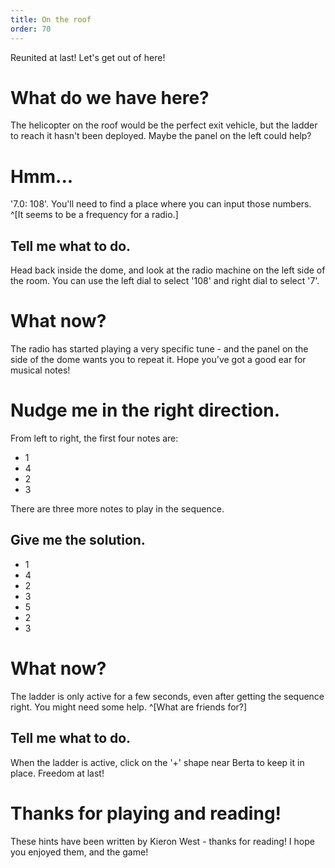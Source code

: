 ```yaml
---
title: On the roof
order: 70
---
```


Reunited at last! Let's get out of here!

# What do we have here?
The helicopter on the roof would be the perfect exit vehicle, but the ladder to reach it hasn't been deployed. Maybe the panel on the left could help?

# Hmm...
'7.0: 108'. You'll need to find a place where you can input those numbers. ^[It seems to be a frequency for a radio.]

## Tell me what to do.
Head back inside the dome, and look at the radio machine on the left side of the room. You can use the left dial to select '108' and right dial to select '7'.

# What now?
The radio has started playing a very specific tune - and the panel on the side of the dome wants you to repeat it. Hope you've got a good ear for musical notes!

# Nudge me in the right direction.
From left to right, the first four notes are:
* 1
* 4
* 2
* 3

There are three more notes to play in the sequence.

## Give me the solution.
* 1
* 4
* 2
* 3
* 5
* 2
* 3

# What now?
The ladder is only active for a few seconds, even after getting the sequence right. You might need some help. ^[What are friends for?]

## Tell me what to do.
When the ladder is active, click on the '+' shape near Berta to keep it in place. Freedom at last!

# Thanks for playing and reading!
These hints have been written by Kieron West - thanks for reading! I hope you enjoyed them, and the game!
